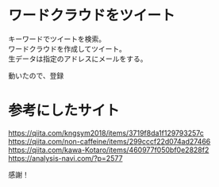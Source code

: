 # ワードクラウドをツイート

キーワードでツイートを検索。  
ワードクラウドを作成してツイート。  
生データは指定のアドレスにメールをする。  

動いたので、登録  

# 参考にしたサイト

https://qiita.com/kngsym2018/items/3719f8da1f129793257c    
https://qiita.com/non-caffeine/items/299cccf22d074ad27466  
https://qiita.com/kawa-Kotaro/items/460977f050bf0e2828f2
https://analysis-navi.com/?p=2577      

感謝！